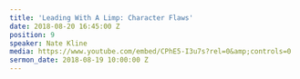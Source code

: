 ```yaml
---
title: 'Leading With A Limp: Character Flaws'
date: 2018-08-20 16:45:00 Z
position: 9
speaker: Nate Kline
media: https://www.youtube.com/embed/CPhE5-I3u7s?rel=0&amp;controls=0
sermon_date: 2018-08-19 10:00:00 Z
---
```


